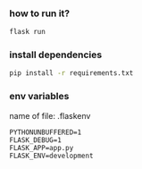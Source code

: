 ### how to run it?
```bash
flask run
```

### install dependencies
```bash
pip install -r requirements.txt
```

### env variables
name of file: .flaskenv

```
PYTHONUNBUFFERED=1
FLASK_DEBUG=1
FLASK_APP=app.py
FLASK_ENV=development
```

